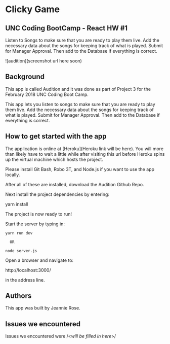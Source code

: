 # Clicky Game
## UNC Coding BootCamp - React HW #1
Listen to Songs to make sure that you are ready to play them live. Add the necessary data about the songs for keeping track of what is played. Submit for Manager Approval. Then add to the Database if everything is correct.



![audition](screenshot url here soon)

## Background
This app is called Audition and it was done as part of Project 3 for the February 2018 UNC Coding Boot Camp.

This app lets you listen to songs to make sure that you are ready to play them live. Add the necessary data about the songs for keeping track of what is played. Submit for Manager Approval. Then add to the Database if everything is correct.

## How to get started with the app
The application is online at [Heroku](Heroku link will be here). You will more than likely have to wait a little while after visiting this url before Heroku spins up the virtual machine which hosts the project.

Please install Git Bash, Robo 3T, and Node.js if you want to use the app locally. 

After all of these are installed, download the Audition Github Repo.


Next install the project dependencies by entering:

  yarn install


The project is now ready to run!

Start the server by typing in:

    yarn run dev
    
      OR
    
    node server.js

Open a browser and navigate to:

  http://localhost:3000/ 

in the address line.


<how to use the app will go here>

## Authors
This app was built by Jeannie Rose.

## Issues we encountered
Issues we encountered were /<*will be filled in here*>/
